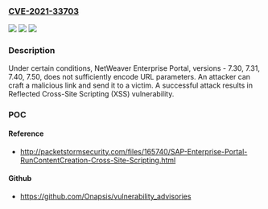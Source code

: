 ### [CVE-2021-33703](https://cve.mitre.org/cgi-bin/cvename.cgi?name=CVE-2021-33703)
![](https://img.shields.io/static/v1?label=Product&message=SAP%20NetWeaver%20Enterprise%20Portal%20(Application%20Extensions)&color=blue)
![](https://img.shields.io/static/v1?label=Version&message=%3C7.30%20&color=brighgreen)
![](https://img.shields.io/static/v1?label=Vulnerability&message=CWE-79%3A%20Improper%20Neutralization%20of%20Input%20During%20Web%20Page%20Generation%20('Cross-site%20Scripting')&color=brighgreen)

### Description

Under certain conditions, NetWeaver Enterprise Portal, versions - 7.30, 7.31, 7.40, 7.50, does not sufficiently encode URL parameters. An attacker can craft a malicious link and send it to a victim. A successful attack results in Reflected Cross-Site Scripting (XSS) vulnerability.

### POC

#### Reference
- http://packetstormsecurity.com/files/165740/SAP-Enterprise-Portal-RunContentCreation-Cross-Site-Scripting.html

#### Github
- https://github.com/Onapsis/vulnerability_advisories

